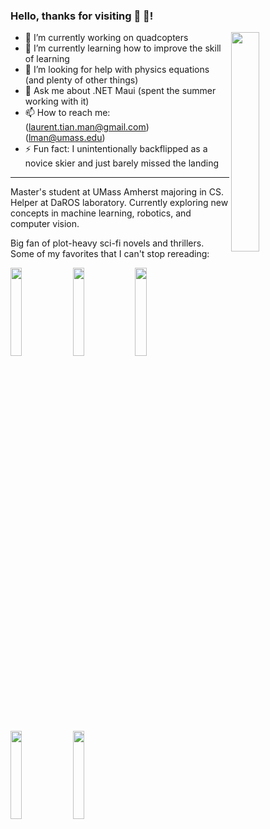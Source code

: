 ### Hello, thanks for visiting 👋 🤖!

<p width="100%">
    <img align="right" width="30%" src="https://github.com/Lore-Rent-Man/Lore-Rent-Man/assets/54051094/7009fa26-f183-4d60-8d8b-e6c00cf7e1a8">
</p>

- 🔭 I’m currently working on quadcopters
- 🌱 I’m currently learning how to improve the skill of learning
- 🤔 I’m looking for help with physics equations (and plenty of other things)
- 💬 Ask me about .NET Maui (spent the summer working with it)
- 📫 How to reach me: (laurent.tian.man@gmail.com) (lman@umass.edu)
- ⚡ Fun fact: I unintentionally backflipped as a novice skier and just barely missed the landing 

<hr border-top="3px dashed #bbb">

Master's student at UMass Amherst majoring in CS. Helper at DaROS laboratory. Currently exploring new concepts in machine learning, robotics, and computer vision. 

Big fan of plot-heavy sci-fi novels and thrillers. Some of my favorites that I can't stop rereading:

<p width="100%" display="flex" justify-content="space-around">
  <img width="19%" src="https://github.com/Lore-Rent-Man/Lore-Rent-Man/assets/54051094/d7b59222-f12d-48f8-a5db-54e46647133f"/>
  <img width="19%" src="https://github.com/Lore-Rent-Man/Lore-Rent-Man/assets/54051094/59e42299-b2d9-4580-90f0-1c58b0f91fa7"/>
  <img width="19%" src="https://github.com/Lore-Rent-Man/Lore-Rent-Man/assets/54051094/8fa19293-a1b8-4e3f-9671-aca921760f2f"/>
  <img width="19%" src="https://github.com/Lore-Rent-Man/Lore-Rent-Man/assets/54051094/8469cfbf-22f8-49f9-bc44-ac7d3f930f22"/>
  <img width="19%" src="https://github.com/Lore-Rent-Man/Lore-Rent-Man/assets/54051094/325c59ff-da67-4412-a532-683b95ff721f"/>
</p>








